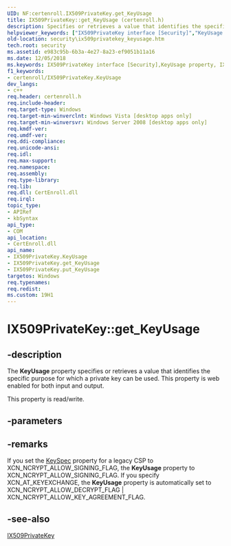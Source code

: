 ```yaml
---
UID: NF:certenroll.IX509PrivateKey.get_KeyUsage
title: IX509PrivateKey::get_KeyUsage (certenroll.h)
description: Specifies or retrieves a value that identifies the specific purpose for which a private key can be used.
helpviewer_keywords: ["IX509PrivateKey interface [Security]","KeyUsage property","IX509PrivateKey.KeyUsage","IX509PrivateKey.get_KeyUsage","IX509PrivateKey::KeyUsage","IX509PrivateKey::get_KeyUsage","IX509PrivateKey::put_KeyUsage","KeyUsage property [Security]","KeyUsage property [Security]","IX509PrivateKey interface","certenroll/IX509PrivateKey::KeyUsage","certenroll/IX509PrivateKey::get_KeyUsage","certenroll/IX509PrivateKey::put_KeyUsage","get_KeyUsage","security.ix509privatekey_keyusage"]
old-location: security\ix509privatekey_keyusage.htm
tech.root: security
ms.assetid: e983c95b-6b3a-4e27-8a23-ef9051b11a16
ms.date: 12/05/2018
ms.keywords: IX509PrivateKey interface [Security],KeyUsage property, IX509PrivateKey.KeyUsage, IX509PrivateKey.get_KeyUsage, IX509PrivateKey::KeyUsage, IX509PrivateKey::get_KeyUsage, IX509PrivateKey::put_KeyUsage, KeyUsage property [Security], KeyUsage property [Security],IX509PrivateKey interface, certenroll/IX509PrivateKey::KeyUsage, certenroll/IX509PrivateKey::get_KeyUsage, certenroll/IX509PrivateKey::put_KeyUsage, get_KeyUsage, security.ix509privatekey_keyusage
f1_keywords:
- certenroll/IX509PrivateKey.KeyUsage
dev_langs:
- c++
req.header: certenroll.h
req.include-header: 
req.target-type: Windows
req.target-min-winverclnt: Windows Vista [desktop apps only]
req.target-min-winversvr: Windows Server 2008 [desktop apps only]
req.kmdf-ver: 
req.umdf-ver: 
req.ddi-compliance: 
req.unicode-ansi: 
req.idl: 
req.max-support: 
req.namespace: 
req.assembly: 
req.type-library: 
req.lib: 
req.dll: CertEnroll.dll
req.irql: 
topic_type:
- APIRef
- kbSyntax
api_type:
- COM
api_location:
- CertEnroll.dll
api_name:
- IX509PrivateKey.KeyUsage
- IX509PrivateKey.get_KeyUsage
- IX509PrivateKey.put_KeyUsage
targetos: Windows
req.typenames: 
req.redist: 
ms.custom: 19H1
---
```


# IX509PrivateKey::get_KeyUsage


## -description


The <b>KeyUsage</b> property specifies or retrieves a  value that identifies the specific purpose for which a private key can be used. This property is web enabled for both input and output.

This property is read/write.


## -parameters


## -remarks



If you set the <a href="https://docs.microsoft.com/windows/desktop/api/certenroll/nf-certenroll-ix509privatekey-get_keyspec">KeySpec</a> property for a  legacy CSP to XCN_NCRYPT_ALLOW_SIGNING_FLAG, the <b>KeyUsage</b> property to XCN_NCRYPT_ALLOW_SIGNING_FLAG. If you specify XCN_AT_KEYEXCHANGE, the <b>KeyUsage</b> property is automatically set to XCN_NCRYPT_ALLOW_DECRYPT_FLAG |
             XCN_NCRYPT_ALLOW_KEY_AGREEMENT_FLAG.




## -see-also




<a href="https://docs.microsoft.com/windows/desktop/api/certenroll/nn-certenroll-ix509privatekey">IX509PrivateKey</a>
 

 

